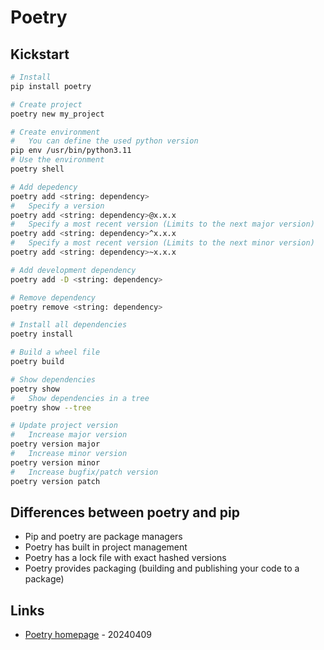 # Poetry

## Kickstart

```bash
# Install
pip install poetry

# Create project
poetry new my_project

# Create environment
#   You can define the used python version
pip env /usr/bin/python3.11
# Use the environment
poetry shell

# Add depedency
poetry add <string: dependency>
#   Specify a version
poetry add <string: dependency>@x.x.x
#   Specify a most recent version (Limits to the next major version)
poetry add <string: dependency>^x.x.x
#   Specify a most recent version (Limits to the next minor version)
poetry add <string: dependency>~x.x.x

# Add development dependency
poetry add -D <string: dependency>

# Remove dependency
poetry remove <string: dependency>

# Install all dependencies
poetry install

# Build a wheel file
poetry build

# Show dependencies
poetry show
#   Show dependencies in a tree
poetry show --tree

# Update project version
#   Increase major version
poetry version major
#   Increase minor version
poetry version minor
#   Increase bugfix/patch version
poetry version patch
```

## Differences between poetry and pip

* Pip and poetry are package managers
* Poetry has built in project management
* Poetry has a lock file with exact hashed versions
* Poetry provides packaging (building and publishing your code to a package)

## Links

* [Poetry homepage](https://python-poetry.org/) - 20240409
